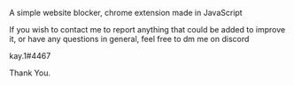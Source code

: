 A simple website blocker, chrome extension made in JavaScript
  
 If you wish to contact me to report anything that could be added to improve it, or have any questions in general, feel free to dm me on discord
 
 kay.1#4467

Thank You.
